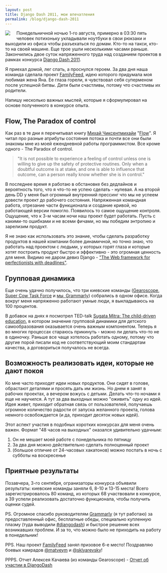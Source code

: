 ```yaml
---
layout: post
title: Django Dash 2011, мои впечатления
permalink: /blog/django-dash-2011
---
```

<a href="http://familyfeed.vorushin.ru/vorushins/eva/"><img src="http://dl.dropbox.com/u/318944/vorushin.ru/familyfeed" style="margin-right: 20px; margin-bottom: 10px; float: left;"></a>

Понедельничной ночью 1-го августа, примерно в 03:30 пять человек потихоньку укладывали ноутбуки в свои рюкзаки и выходили из офиса чтобы разъехаться по домам. Кто-то на такси, кто-то на своей машине. Еще трое ушли несколькими часами раньше. Закончились двое суток напряженного труда над созданием проектов в рамках конкурса [Django Dash 2011](http://djangodash.com/).

Я приехал домой, лег спать, а проснулся героем. За два дня наша команда сделала проект [FamilyFeed](http://familyfeed.vorushin.ru/), идею которого придумала моя любимая жена Яна. Ее глаза горели, я чувствовал себя суперменом после успешной битвы. Дети были счастливы, потому что счастливы их родители.

Напишу несколько важных мыслей, которые я сформулировал на основе полученного в конкурсе опыта.
<!--more-->

## Flow, The Paradox of control

Как раз в те дни я перечитывал книгу [Михай Чиксентмихайи](http://ru.wikipedia.org/wiki/%D0%A7%D0%B8%D0%BA%D1%81%D0%B5%D0%BD%D1%82%D0%BC%D0%B8%D1%85%D0%B0%D0%B9%D0%B8,_%D0%9C%D0%B8%D1%85%D0%B0%D0%B9) "[Flow](http://www.amazon.com/gp/product/0061339202/)". Я читал про разные атрибуты состояния потока и почти все они были знакомы мне из моей ежендневной работы программистом. Все кроме одного - The Paradox of control.

> "It is not possible to experience a feeling of control unless one is willing to give up the safety of protective routines. Only when a doubtful outcome is at stake, and one is able to influence that outcome, can a person really know whether she is in control."

В последнее время я работаю в обстановке без дедлайнов и вероятность того, что я что-то не успею сделать - нулевая. А на второй день DD у меня был огромный внутренний прессинг что мы не успеем довести проект до рабочего состояния. Напряженная командная работа, отрезание части функционала и создание кривой, но работающей версии помогло. Появилось то самое ощущение контроля. Ощущение, что к 3-м часам ночи наш проект будет работать. Пусть с какими-то ошибками и не всеми фичами, но мы победим энтропию и зарелизим продукт.

Я не знаю как использовать это знание, чтобы сделать разработку продуктов в нашей компании более динамичной, но точно знаю, что работать над проектом с людьми, у которых горят глаза и которые хотят построить продукт быстро и эффективно - это огромная ценность для меня. Видимо не даром девиз Django - ["The Web framework for perfectionists with deadlines"](http://djangoproject.com/).

## Групповая динамика

Еще очень удачно получилось, что три киевские команды ([Gearoscope](http://djangodash.com/judging/c2/results/team/53/), [Super Cow Task Force](http://djangodash.com/judging/c2/results/team/64/) и [мы, Grammarly](http://djangodash.com/judging/c2/results/team/54/)) собрались в одном офисе. Когда вокруг меня напряженно работают умные люди, я выкладываюсь на 100 процентов.

В добавок на днях я посмотрел TED-talk [Sugata Mitra: The child-driven education](http://www.ted.com/talks/lang/eng/sugata_mitra_the_child_driven_education.html), в котором значение групповой динамики для детского самообразования оказывается очень важным компонентом. Теперь я во многих процессах стараюсь прикинуть - можно ли делать что-то не в одиночку. Раньше все чаще хотелось работать одному, потому что другие порой писали код не соответствующий моим стандартам качества, а договориться получалось не всегда.

## Возможность реализовать идеи, которые не дают покоя

Ко мне часто приходят идеи новых продуктов. Они сидят в голове, обрастают деталями и просять дать им жизнь. Но днем я занят в рабочих проектах, а вечером вожусь с детьми. Делать что-то ночами я еще не научился. А тут за два выходных можно "оживить" одну из идей. Идея живет, приходит обратная связь от пользователей, получаешь огромное количество радости от запуска желанного проекта, голова немного освобождается (и да, приходит десяток новых идей).

Этот аспект участия в подобных коротких конкурсах для меня очень важен. Формат "48 часов на выходных" оказался удивительно удачным:

1. Он не мешает моей работе с понедельника по пятницу
2. За два дня можно действительно сделать полноценный проект
3. (большое отличие от 24-часовых хакатонов) можно поспать в ночь с субботы на воскресенье

## Приятные результаты

Позавчера, 3-го сентября, огранизаторы конкурса объявили результаты: киевские команды заняли 6, 8-10 и 13-15 места! Всего зарегистрировалось 80 команд, из которых 68 участвовали в конкурсе, а 39 успели реализовать достаточно функционала, чтобы получить оценки судей.

PS. Огромное спасибо руководителям [Grammarly](http://grammarly.com) (я тут работаю) за предоставленный офис, бесплатные обеды, специально купленную плазму (туда выводили [#djangodash](https://twitter.com/#!/search/realtime/djangodash)) и быстрое решение всех возникавших проблем. И за то, что можно было не приходить на работу в понедельник!

PPS. Наш проект [FamilyFeed](http://familyfeed.vorushin.ru) занял призовое 6-е место! Поздравляю боевых камрадов [@matveym](http://twitter.com/matveym) и [@sklyarevsky](http://twitter.com/skliarevsky)!

PPPS. Отчет Алексея Качаева (из команды Gearoscope) - [Отчет об участии в DjangoDash](http://codemehanika.org/blog/2011-08-03-djangodash-post-review.html)
